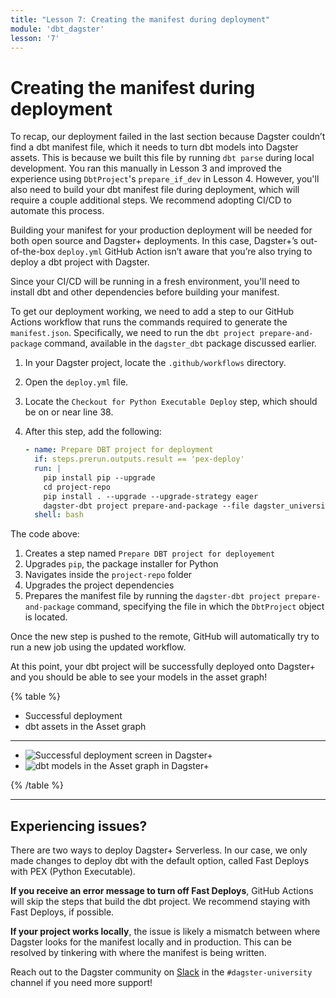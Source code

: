 ```yaml
---
title: "Lesson 7: Creating the manifest during deployment"
module: 'dbt_dagster'
lesson: '7'
---
```


# Creating the manifest during deployment

To recap, our deployment failed in the last section because Dagster couldn’t find a dbt manifest file, which it needs to turn dbt models into Dagster assets. This is because we built this file by running `dbt parse` during local development. You ran this manually in Lesson 3 and improved the experience using `DbtProject`'s `prepare_if_dev` in Lesson 4. However, you'll also need to build your dbt manifest file during deployment, which will require a couple additional steps. We recommend adopting CI/CD to automate this process.

Building your manifest for your production deployment will be needed for both open source and Dagster+ deployments. In this case, Dagster+’s out-of-the-box `deploy.yml` GitHub Action isn’t aware that you’re also trying to deploy a dbt project with Dagster.

Since your CI/CD will be running in a fresh environment, you'll need to install dbt and other dependencies before building your manifest.

To get our deployment working, we need to add a step to our GitHub Actions workflow that runs the commands required to generate the `manifest.json`. Specifically, we need to run the `dbt project prepare-and-package` command, available in the `dagster_dbt` package discussed earlier.

1. In your Dagster project, locate the `.github/workflows` directory.
2. Open the `deploy.yml` file.
3. Locate the `Checkout for Python Executable Deploy` step, which should be on or near line 38.
4. After this step, add the following:
    
    ```yaml
    - name: Prepare DBT project for deployment
      if: steps.prerun.outputs.result == 'pex-deploy'
      run: |
        pip install pip --upgrade
        cd project-repo
        pip install . --upgrade --upgrade-strategy eager
        dagster-dbt project prepare-and-package --file dagster_university/assets/dbt.py
      shell: bash
    ```

The code above:

1. Creates a step named `Prepare DBT project for deployement`
2. Upgrades `pip`, the package installer for Python 
3. Navigates inside the `project-repo` folder
4. Upgrades the project dependencies
5. Prepares the manifest file by running the `dagster-dbt project prepare-and-package` command, specifying the file in which the `DbtProject` object is located.

Once the new step is pushed to the remote, GitHub will automatically try to run a new job using the updated workflow.

At this point, your dbt project will be successfully deployed onto Dagster+ and you should be able to see your models in the asset graph!

{% table %}

- Successful deployment
- dbt assets in the Asset graph

---

- ![Successful deployment screen in Dagster+](/images/dagster-dbt/lesson-7/successful-cloud-setup.png)
- ![dbt models in the Asset graph in Dagster+](/images/dagster-dbt/lesson-7/asset-graph.png)

{% /table %}

---

## Experiencing issues?

There are two ways to deploy Dagster+ Serverless. In our case, we only made changes to deploy dbt with the default option, called Fast Deploys with PEX (Python Executable). 

**If you receive an error message to turn off Fast Deploys**, GitHub Actions will skip the steps that build the dbt project. We recommend staying with Fast Deploys, if possible. 

**If your project works locally**, the issue is likely a mismatch between where Dagster looks for the manifest locally and in production. This can be resolved by tinkering with where the manifest is being written.

Reach out to the Dagster community on [Slack](https://dagster.io/slack) in the `#dagster-university` channel if you need more support!
